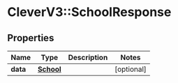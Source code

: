 # CleverV3::SchoolResponse

## Properties
Name | Type | Description | Notes
------------ | ------------- | ------------- | -------------
**data** | [**School**](School.md) |  | [optional] 

